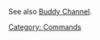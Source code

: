 See also [Buddy Channel](Buddy_Channel "wikilink").

[Category: Commands](Category:_Commands "wikilink")
